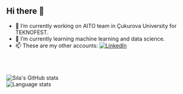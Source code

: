 ## Hi there 👋

<!--
**silacakmak/silacakmak** is a ✨ _special_ ✨ repository because its `README.md` (this file) appears on your GitHub profile.-->



- 🔭 I’m currently working on AITO team in Çukurova University for TEKNOFEST.
- 🌱 I’m currently learning machine learning and data science.
- 📫 These are my other accounts:
  [![LinkedIn](https://img.shields.io/badge/LinkedIn-0077B5?style=flat-square&logo=linkedin&logoColor=white)](https://www.linkedin.com/in/s%C4%B1la%C3%A7akmak/)

<br><br>

![Sıla's GitHub stats](https://github-readme-stats.vercel.app/api?username=silacakmak&show_icons=true&theme=radical)  
![Language stats](https://github-readme-stats.vercel.app/api/top-langs/?username=silacakmak&langs_count=10&theme=radical)



